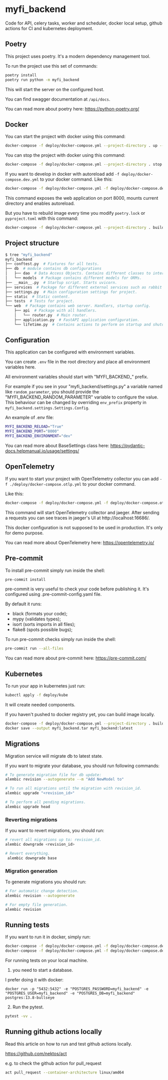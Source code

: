 # myfi_backend

Code for API, celery tasks, worker and scheduler, docker local setup, github actions for CI and kubernetes deployment.

## Poetry

This project uses poetry. It's a modern dependency management
tool.

To run the project use this set of commands:

```bash
poetry install
poetry run python -m myfi_backend
```

This will start the server on the configured host.

You can find swagger documentation at `/api/docs`.

You can read more about poetry here: https://python-poetry.org/

## Docker

You can start the project with docker using this command:

```bash
docker-compose -f deploy/docker-compose.yml --project-directory . up --build
```

You can stop the project with docker using this command:

```bash
docker-compose -f deploy/docker-compose.yml --project-directory . stop
```

If you want to develop in docker with autoreload add `-f deploy/docker-compose.dev.yml` to your docker command.
Like this:

```bash
docker-compose -f deploy/docker-compose.yml -f deploy/docker-compose.dev.yml --project-directory . up --build
```

This command exposes the web application on port 8000, mounts current directory and enables autoreload.

But you have to rebuild image every time you modify `poetry.lock` or `pyproject.toml` with this command:

```bash
docker-compose -f deploy/docker-compose.yml --project-directory . build
```

## Project structure

```bash
$ tree "myfi_backend"
myfi_backend
├── conftest.py  # Fixtures for all tests.
├── db  # module contains db configurations
│   ├── dao  # Data Access Objects. Contains different classes to interact with database.
│   └── models  # Package contains different models for ORMs.
├── __main__.py  # Startup script. Starts uvicorn.
├── services  # Package for different external services such as rabbit or redis etc.
├── settings.py  # Main configuration settings for project.
├── static  # Static content.
├── tests  # Tests for project.
└── web  # Package contains web server. Handlers, startup config.
    ├── api  # Package with all handlers.
    │   └── router.py  # Main router.
    ├── application.py  # FastAPI application configuration.
    └── lifetime.py  # Contains actions to perform on startup and shutdown.
```

## Configuration

This application can be configured with environment variables.

You can create `.env` file in the root directory and place all
environment variables here.

All environment variables should start with "MYFI_BACKEND_" prefix.

For example if you see in your "myfi_backend/settings.py" a variable named like
`random_parameter`, you should provide the "MYFI_BACKEND_RANDOM_PARAMETER"
variable to configure the value. This behaviour can be changed by overriding `env_prefix` property
in `myfi_backend.settings.Settings.Config`.

An example of .env file:
```bash
MYFI_BACKEND_RELOAD="True"
MYFI_BACKEND_PORT="8000"
MYFI_BACKEND_ENVIRONMENT="dev"
```

You can read more about BaseSettings class here: https://pydantic-docs.helpmanual.io/usage/settings/
## OpenTelemetry

If you want to start your project with OpenTelemetry collector
you can add `-f ./deploy/docker-compose.otlp.yml` to your docker command.

Like this:

```bash
docker-compose -f deploy/docker-compose.yml -f deploy/docker-compose.otlp.yml --project-directory . up
```

This command will start OpenTelemetry collector and jaeger.
After sending a requests you can see traces in jaeger's UI
at http://localhost:16686/.

This docker configuration is not supposed to be used in production.
It's only for demo purpose.

You can read more about OpenTelemetry here: https://opentelemetry.io/

## Pre-commit

To install pre-commit simply run inside the shell:
```bash
pre-commit install
```

pre-commit is very useful to check your code before publishing it.
It's configured using .pre-commit-config.yaml file.

By default it runs:
* black (formats your code);
* mypy (validates types);
* isort (sorts imports in all files);
* flake8 (spots possible bugs);

To run pre-commit checks simply run inside the shell:
```bash
pre-commit run --all-files
```

You can read more about pre-commit here: https://pre-commit.com/

## Kubernetes
To run your app in kubernetes
just run:
```bash
kubectl apply -f deploy/kube
```

It will create needed components.

If you haven't pushed to docker registry yet, you can build image locally.

```bash
docker-compose -f deploy/docker-compose.yml --project-directory . build
docker save --output myfi_backend.tar myfi_backend:latest
```

## Migrations

Migration service will migrate db to latest state.

If you want to migrate your database, you should run following commands:
```bash
# To generate migration file for db update:
alembic revision --autogenerate --m "Add NewModel to"

# To run all migrations until the migration with revision_id.
alembic upgrade "<revision_id>"

# To perform all pending migrations.
alembic upgrade head
```

### Reverting migrations

If you want to revert migrations, you should run:
```bash
# revert all migrations up to: revision_id.
alembic downgrade <revision_id>

# Revert everything.
 alembic downgrade base
```

### Migration generation

To generate migrations you should run:
```bash
# For automatic change detection.
alembic revision --autogenerate

# For empty file generation.
alembic revision
```


## Running tests

If you want to run it in docker, simply run:

```bash
docker-compose -f deploy/docker-compose.yml -f deploy/docker-compose.dev.yml --project-directory . run --build --rm api pytest -vv .
docker-compose -f deploy/docker-compose.yml -f deploy/docker-compose.dev.yml --project-directory . down
```

For running tests on your local machine.
1. you need to start a database.

I prefer doing it with docker:
```
docker run -p "5432:5432" -e "POSTGRES_PASSWORD=myfi_backend" -e "POSTGRES_USER=myfi_backend" -e "POSTGRES_DB=myfi_backend" postgres:13.8-bullseye
```


2. Run the pytest.
```bash
pytest -vv .
```


## Running github actions locally

Read this article on how to run and test github actions locally.

https://github.com/nektos/act

e.g. to check the github action for pull_request
```bash
act pull_request --container-architecture linux/amd64
```

